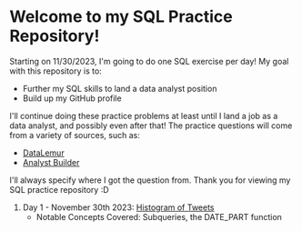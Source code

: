# **Welcome to my SQL Practice Repository!**

Starting on 11/30/2023, I'm going to do one SQL exercise per day! My goal with this repository is to:
- Further my SQL skills to land a data analyst position
- Build up my GitHub profile

I'll continue doing these practice problems at least until I land a job as a data analyst, and possibly even after that! The practice questions will come from a variety of sources, such as:
- [DataLemur](https://datalemur.com/) 
- [Analyst Builder](https://www.analystbuilder.com/) 

I'll always specify where I got the question from. Thank you for viewing my SQL practice repository :D

1. Day 1 - November 30th 2023: [Histogram of Tweets](https://github.com/LexiPugh/sql-practice/blob/main/practice_problems/day1/day1.md)
    - Notable Concepts Covered: Subqueries, the DATE_PART function
